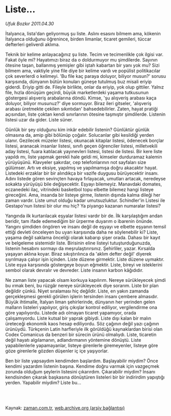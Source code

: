 # Liste...

*Ufuk Bozkır 2011.04.30*

<td class="columnist-detail">
<p>İtalyanca, lista'dan geliyormuş şu liste. Aslını esasını bilmem ama, kökenin İtalyanca olduğunu öğrenince, birden limanlar, ticaret gemileri, tüccar defterleri geliverdi aklıma.</p>
<p>
<div id="haberMetinDiv">
<p>Teknik bir kelime anlayacağınız şu liste. Tecim ve tecimenlikle çok ilgisi var. Fakat öyle mi? Hayatımızı biraz da o doldurmuyor mu şimdilerde. Sayının ötesine taşan, ballanmış yemişler gibi iştah kabartan bir yanı yok mu? Sizi bilmem ama, vaktiyle yine file diye bir kelime vardı ve popülist politikacılar çok severlerdi o kelimeyi. 'Bu file kaç paraya doluyor, biliyor musun?' sorusu karşısında, dünyanın bütün konuları güneşe tutulmuş buz misali eriyip giderdi. Eriyip gitti de. Fileyle birlikte, onlar da eriyip, yok olup gittiler. Yalnız file, hızla dönüşüm geçirdi, büyük marketlerdeki yaşama tutkusunun göstergesi alışveriş arabalarına döndü. Kimse, 'şu alışveriş arabası kaça doluyor, biliyor musunuz?' diye sormuyor. Biraz ileri gitseler, 'alışveriş arabası üretmekte çekilen sıkıntıdan' bahsedebilirler. Zaten, hayat pratiği açısından, liste çoktan kendi sınırlarının ötesine taşmıştır şimdilerde. Listenin listesi uzar da gider. Liste süner.
<p>Günlük bir şey olduğunu kim inkâr edebilir listenin? Günlüktür günlük olmasına da, amip gibi bölünüp çoğalır. Solucanlar gibi kesildiği yerden ulanır. Gezilecek müzeler listesi, okunacak kitaplar listesi, ödenecek borçlar listesi, aranacak insanlar listesi, sınıfı geçen öğrenciler listesi, milletvekili aday listesi, fuara katılacak yayınevleri listesi, listesi de listesi. Bir kere liste yapıldı mı, liste yapmak gerekli hale geldi mi, kimseler durduramaz kalemin yürüyüşünü. Klavyeler şakırdar, cep telefonlarının not sayfaları size gülümser. Artı ve eksiye, yapılmış ve yapılmamışa doğru akacaktır hayat. Listedeki erzaklar bir bir alındıkça bir vazife duygusu bürüyecektir insanı. Adını listede gören sevinçten havaya fırlayacak, umutları artacak, neredeyse sokakta yürüyüşü bile değişecektir. Eşyayı bilemeyiz. Manavdaki domates, eczanedeki ilaç, vitrindeki basketbol topu elbette bilemez hangi listeye gireceğini. Ama, insanda bir listeye girme, listenin dışında kalma dileği her zaman vardır. Liste umut olduğu kadar umutsuzluktur. Schindler'in Listesi ile Gestapo'nun listesi bir olur mu hiç? Ya piyango kazanan numaralar listesi?
<p>Yangında ilk kurtarılacak eşyalar listesi vardır bir de. İlk karşılaştığım andan beridir, tam ifade edemediğim bir ürperme duyarım o ibarenin önünde. Yangını şimdiden öngören ve insanı değil de eşyayı ve elbette eşyanın temsil ettiği devleti önceleyen bu uyarı karşısında daha ne söylenebilir ki? Liste, yaşama değil saklama önceliği olarak kabarıp şişer orada. Dahası bir kayıt ve belgeleme sistemidir liste. Birisinin eline listeyi tutuşturduğunuzda, listenin hesabını sormayı da meşrulaştırırsınız. Şehirliler, yazar. Kırsalda yaşayan aklına koyar. Biraz sıkıştırılınca da 'aklım defter değil' diyerek sıyrılmaya çalışır işin içinden. Liste düzene girmektir. Liste düzene uymaktır. Liste eşya karşısında göstergeye boyun eğmektir. Liste, bireyi ve isteklerini sembol olarak devralır ve devreder. Liste insanın karbon kâğıdıdır.
<p>Ne zaman liste yapacak olsam korkuya kapılırım. Nereye sürükleyecek şimdi bu ırmak beni, bu rüzgâr nereye sürükleyecek diye sorarım. Liste bir plan değildir çünkü. Niyet sıralaması hiç değildir. Liste, en yakın zamanda gerçekleşmesi gerekli görülen işlerin tersinden insanı çembere almasıdır. Büyük ihtimalle, İtalyan liman şehirlerinde, dünyanın her yerinden gelen malların listeleri yapılıyor, giriş çıkışlar kontrol ediliyor, vergilendirme ona göre yapılıyordu. Listede adı olmayan ticaret yapamıyor, orada çalışamıyordu. Liste kutsal bir yaprak gibiydi. Liste dışı kalan bir malın üreteceği ekonomik kaos hesap ediliyordu. Söz çağının değil yazı çağının ürünüydü. Türkçenin Latin harfleriyle ilk görüldüğü kaynaklardan birisi olan Codex Comanicus da benzeri bir sürecin ürünü olmalıydı. Liste, ticaretin değil hayatı algılamanın, adlandırmanın yöntemine dönüştü. Liste yapabilenlerle yapamayanlar, listeye girenlerle giremeyenler, listeye göre göze girenlerle gözden düşenler iç içe yaşıyorlar.
<p>Ben bir liste yapsaydım kendimden başlardım. Başlayabilir miydim? Önce kendimi yazardım listenin başına. Kendime doğru varmak için vazgeçmek zorunda olduğum şeylerin listesini çıkarırdım. Çıkarabilir miydim? İnsanı kendisinden çıkarak başkasına dönüştüren listeleri bir bir indirirdim yapıştığı yerden. Yapabilir miydim? Liste bu...</p></p></p></p></p></div>
</p>


<p><br>
		 </br></p></td>

Kaynak: [zaman.com.tr](http://zaman.com.tr/yazar.do?yazino=1127742), [web.archive.org (arşiv bağlantısı)](http://web.archive.org/web/20110430234008/http://zaman.com.tr:80/yazar.do?yazino=1127742)
